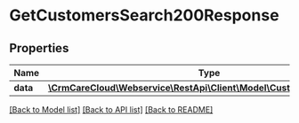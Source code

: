 # GetCustomersSearch200Response

## Properties
Name | Type | Description | Notes
------------ | ------------- | ------------- | -------------
**data** | [**\CrmCareCloud\Webservice\RestApi\Client\Model\CustomerSearchResult**](CustomerSearchResult.md) |  | [optional] 

[[Back to Model list]](../../README.md#documentation-for-models) [[Back to API list]](../../README.md#documentation-for-api-endpoints) [[Back to README]](../../README.md)

